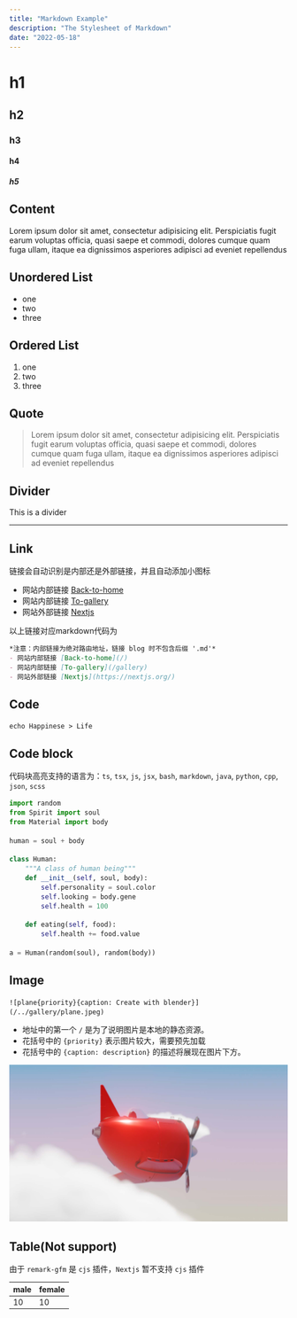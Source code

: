 ```yaml
---
title: "Markdown Example"
description: "The Stylesheet of Markdown"
date: "2022-05-18"
---
```


# h1
## h2
### h3
#### h4
##### h5

## Content

Lorem ipsum dolor sit amet, consectetur adipisicing elit. Perspiciatis
fugit earum voluptas officia, quasi saepe et commodi, dolores cumque
quam fuga ullam, itaque ea dignissimos asperiores adipisci ad eveniet
repellendus

## Unordered List

- one
- two
- three

## Ordered List

1. one
2. two
3. three
## Quote

> Lorem ipsum dolor sit amet, consectetur adipisicing elit. Perspiciatis
> fugit earum voluptas officia, quasi saepe et commodi, dolores cumque
> quam fuga ullam, itaque ea dignissimos asperiores adipisci ad eveniet
> repellendus

## Divider

This is a divider

---
## Link

链接会自动识别是内部还是外部链接，并且自动添加小图标

- 网站内部链接 [Back-to-home](/)
- 网站内部链接 [To-gallery](/gallery)
- 网站外部链接 [Nextjs](https://nextjs.org/)

以上链接对应markdown代码为

```markdown
*注意：内部链接为绝对路由地址，链接 blog 时不包含后缀 '.md'*
- 网站内部链接 [Back-to-home](/)
- 网站内部链接 [To-gallery](/gallery)
- 网站外部链接 [Nextjs](https://nextjs.org/)
```

## Code

`echo Happinese > Life`

## Code block

代码块高亮支持的语言为：`ts`, `tsx`, `js`, `jsx`, `bash`, `markdown`, `java`, `python`, `cpp`, `json`, `scss`

```python
import random
from Spirit import soul
from Material import body

human = soul + body

class Human:
    """A class of human being"""
    def __init__(self, soul, body):
        self.personality = soul.color
        self.looking = body.gene
        self.health = 100

    def eating(self, food):
        self.health += food.value

a = Human(random(soul), random(body))
```

## Image

`![plane{priority}{caption: Create with blender}](/../gallery/plane.jpeg)`

- 地址中的第一个 `/` 是为了说明图片是本地的静态资源。
- 花括号中的 `{priority}` 表示图片较大，需要预先加载
- 花括号中的 `{caption: description}` 的描述将展现在图片下方。

![plane{priority}{caption: The Little Pilot Create with Blender}](/../gallery/plane.jpeg)

## Table(Not support)

由于 `remark-gfm` 是 `cjs` 插件，`Nextjs` 暂不支持 `cjs` 插件

| male | female |
| --- | --- |
| 10 | 10 |
